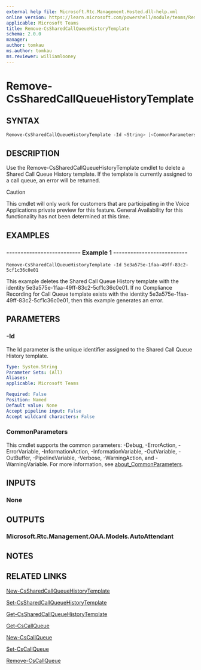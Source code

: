 ```yaml
---
external help file: Microsoft.Rtc.Management.Hosted.dll-help.xml
online version: https://learn.microsoft.com/powershell/module/teams/Remove-CsSharedCallQueueHistoryTemplate
applicable: Microsoft Teams
title: Remove-CsSharedCallQueueHistoryTemplate
schema: 2.0.0
manager: 
author: tomkau
ms.author: tomkau
ms.reviewer: williamlooney
---
```


# Remove-CsSharedCallQueueHistoryTemplate

## SYNTAX

```powershell
Remove-CsSharedCallQueueHistoryTemplate -Id <String> [<CommonParameters>]
```

## DESCRIPTION
Use the Remove-CsSharedCallQueueHistoryTemplate cmdlet to delete a Shared Call Queue History template. If the template is currently assigned to a call queue, an error will be returned.

> [!CAUTION]
> This cmdlet will only work for customers that are participating in the Voice Applications private preview for this feature. General Availability for this functionality has not been determined at this time.

## EXAMPLES

### -------------------------- Example 1 --------------------------
```
Remove-CsSharedCallQueueHistoryTemplate -Id 5e3a575e-1faa-49ff-83c2-5cf1c36c0e01
```

This example deletes the Shared Call Queue History template with the identity 5e3a575e-1faa-49ff-83c2-5cf1c36c0e01. If no Compliance Recording for Call Queue template exists with the identity 5e3a575e-1faa-49ff-83c2-5cf1c36c0e01, then this example generates an error.

## PARAMETERS

### -Id
The Id parameter is the unique identifier assigned to the Shared Call Queue History template.

```yaml
Type: System.String
Parameter Sets: (All)
Aliases:
applicable: Microsoft Teams

Required: False
Position: Named
Default value: None
Accept pipeline input: False
Accept wildcard characters: False
```

### CommonParameters
This cmdlet supports the common parameters: -Debug, -ErrorAction, -ErrorVariable, -InformationAction, -InformationVariable, -OutVariable, -OutBuffer, -PipelineVariable, -Verbose, -WarningAction, and -WarningVariable. For more information, see [about_CommonParameters](https://go.microsoft.com/fwlink/?LinkID=113216).

## INPUTS

### None

## OUTPUTS

### Microsoft.Rtc.Management.OAA.Models.AutoAttendant

## NOTES

## RELATED LINKS

[New-CsSharedCallQueueHistoryTemplate](./New-CsSharedCallQueueHistoryTemplate.md)

[Set-CsSharedCallQueueHistoryTemplate](./Set-CsSharedCallQueueHistoryTemplate.md)

[Get-CsSharedCallQueueHistoryTemplate](./Get-CsSharedCallQueueHistoryTemplate.md)

[Get-CsCallQueue](./Get-CsCallQueue.md)

[New-CsCallQueue](./New-CsCallQueue.md)

[Set-CsCallQueue](./Set-CsCallQueue.md)

[Remove-CsCallQueue](./Remove-CsCallQueue.md)

